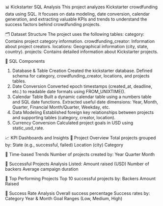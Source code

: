 📊 Kickstarter SQL Analysis
This project analyzes Kickstarter crowdfunding data using SQL. It focuses on data modeling, date conversion, calendar generation, and extracting valuable KPIs and trends to understand the success factors behind crowdfunding projects.

🗂️ Dataset Structure
The project uses the following tables:
category: Contains project category information.
crowdfunding_creator: Information about project creators.
locations: Geographical information (city, state, country).
projects: Contains detailed information about Kickstarter projects.

🧱 SQL Components
1. Database & Table Creation
Created the kickstarter database.
Defined schema for category, crowdfunding_creator, locations, and projects tables.
2. Date Conversion
Converted epoch timestamps (created_at, deadline, etc.) to readable date formats using FROM_UNIXTIME().
3. Calendar Table
Built a dynamic calendar table using a numbers table and SQL date functions.
Extracted useful date dimensions: Year, Month, Quarter, Financial Month/Quarter, Weekday, etc.
4. Data Modeling
Established foreign key relationships between projects and supporting tables (category, creator, location).
5. Currency Conversion
Calculated project goals in USD using static_usd_rate.

📈 KPI Dashboards and Insights
🔹 Project Overview
Total projects grouped by:
State (e.g., successful, failed)
Location (city)
Category

🔹 Time-based Trends
Number of projects created by:
Year
Quarter
Month

🔹 Successful Projects Analysis
Listed:
Amount raised (USD)
Number of backers
Average campaign duration

🔹 Top Performing Projects
Top 10 successful projects by:
Backers
Amount Raised

🔹 Success Rate Analysis
Overall success percentage
Success rates by:
Category
Year & Month
Goal Ranges (Low, Medium, High)

